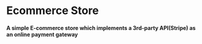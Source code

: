 # Ecommerce Store

#### A simple E-commerce store which implements a 3rd-party API(Stripe) as an online payment gateway
